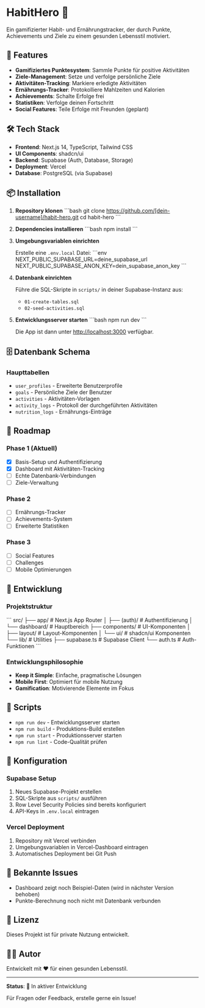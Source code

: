 # HabitHero 🎯

Ein gamifizierter Habit- und Ernährungstracker, der durch Punkte, Achievements und Ziele zu einem gesunden Lebensstil motiviert.

## 🚀 Features

- **Gamifiziertes Punktesystem**: Sammle Punkte für positive Aktivitäten
- **Ziele-Management**: Setze und verfolge persönliche Ziele
- **Aktivitäten-Tracking**: Markiere erledigte Aktivitäten
- **Ernährungs-Tracker**: Protokolliere Mahlzeiten und Kalorien
- **Achievements**: Schalte Erfolge frei
- **Statistiken**: Verfolge deinen Fortschritt
- **Social Features**: Teile Erfolge mit Freunden (geplant)

## 🛠️ Tech Stack

- **Frontend**: Next.js 14, TypeScript, Tailwind CSS
- **UI Components**: shadcn/ui
- **Backend**: Supabase (Auth, Database, Storage)
- **Deployment**: Vercel
- **Database**: PostgreSQL (via Supabase)

## 📦 Installation

1. **Repository klonen**
   \`\`\`bash
   git clone https://github.com/[dein-username]/habit-hero.git
   cd habit-hero
   \`\`\`

2. **Dependencies installieren**
   \`\`\`bash
   npm install
   \`\`\`

3. **Umgebungsvariablen einrichten**
   
   Erstelle eine `.env.local` Datei:
   \`\`\`env
   NEXT_PUBLIC_SUPABASE_URL=deine_supabase_url
   NEXT_PUBLIC_SUPABASE_ANON_KEY=dein_supabase_anon_key
   \`\`\`

4. **Datenbank einrichten**
   
   Führe die SQL-Skripte in `scripts/` in deiner Supabase-Instanz aus:
   - `01-create-tables.sql`
   - `02-seed-activities.sql`

5. **Entwicklungsserver starten**
   \`\`\`bash
   npm run dev
   \`\`\`

   Die App ist dann unter [http://localhost:3000](http://localhost:3000) verfügbar.

## 🗄️ Datenbank Schema

### Haupttabellen
- `user_profiles` - Erweiterte Benutzerprofile
- `goals` - Persönliche Ziele der Benutzer
- `activities` - Aktivitäten-Vorlagen
- `activity_logs` - Protokoll der durchgeführten Aktivitäten
- `nutrition_logs` - Ernährungs-Einträge

## 🎯 Roadmap

### Phase 1 (Aktuell)
- [x] Basis-Setup und Authentifizierung
- [x] Dashboard mit Aktivitäten-Tracking
- [ ] Echte Datenbank-Verbindungen
- [ ] Ziele-Verwaltung

### Phase 2
- [ ] Ernährungs-Tracker
- [ ] Achievements-System
- [ ] Erweiterte Statistiken

### Phase 3
- [ ] Social Features
- [ ] Challenges
- [ ] Mobile Optimierungen

## 🤝 Entwicklung

### Projektstruktur
\`\`\`
src/
├── app/                 # Next.js App Router
│   ├── (auth)/         # Authentifizierung
│   └── dashboard/      # Hauptbereich
├── components/         # UI-Komponenten
│   ├── layout/        # Layout-Komponenten
│   └── ui/            # shadcn/ui Komponenten
└── lib/               # Utilities
    ├── supabase.ts    # Supabase Client
    └── auth.ts        # Auth-Funktionen
\`\`\`

### Entwicklungsphilosophie
- **Keep it Simple**: Einfache, pragmatische Lösungen
- **Mobile First**: Optimiert für mobile Nutzung
- **Gamification**: Motivierende Elemente im Fokus

## 📝 Scripts

- `npm run dev` - Entwicklungsserver starten
- `npm run build` - Produktions-Build erstellen
- `npm run start` - Produktionsserver starten
- `npm run lint` - Code-Qualität prüfen

## 🔧 Konfiguration

### Supabase Setup
1. Neues Supabase-Projekt erstellen
2. SQL-Skripte aus `scripts/` ausführen
3. Row Level Security Policies sind bereits konfiguriert
4. API-Keys in `.env.local` eintragen

### Vercel Deployment
1. Repository mit Vercel verbinden
2. Umgebungsvariablen in Vercel-Dashboard eintragen
3. Automatisches Deployment bei Git Push

## 🐛 Bekannte Issues

- Dashboard zeigt noch Beispiel-Daten (wird in nächster Version behoben)
- Punkte-Berechnung noch nicht mit Datenbank verbunden

## 📄 Lizenz

Dieses Projekt ist für private Nutzung entwickelt.

## 👨‍💻 Autor

Entwickelt mit ❤️ für einen gesunden Lebensstil.

---

**Status**: 🚧 In aktiver Entwicklung

Für Fragen oder Feedback, erstelle gerne ein Issue!
